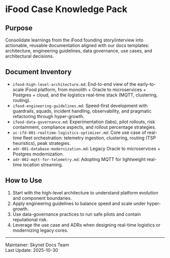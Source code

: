 # iFood Case Knowledge Pack

## Purpose
Consolidate learnings from the iFood founding story/interview into actionable, reusable documentation aligned with our docs templates: architecture, engineering guidelines, data governance, use cases, and architectural decisions.

## Document Inventory
- `ifood-high-level-architecture.md`: End-to-end view of the early-to-scale iFood platform, from monolith + Oracle to microservices + Postgres + cloud, and the logistics real-time stack (MQTT, clustering, routing).
- `ifood-engineering-guidelines.md`: Speed-first development with guardrails, squads, incident handling, observability, and pragmatic refactoring through hyper-growth.
- `ifood-data-governance.md`: Experimentation (labs), pilot rollouts, risk containment, compliance aspects, and rollout percentage strategies.
- `uc-ifd-001-realtime-logistics-optimizer.md`: Core use case of real-time fleet orchestration: telemetry ingestion, clustering, routing (TSP heuristics), peak strategies.
- `adr-001-database-modernization.md`: Legacy Oracle to microservices + Postgres modernization.
- `adr-002-mqtt-for-telemetry.md`: Adopting MQTT for lightweight real-time location streaming.

## How to Use
1. Start with the high-level architecture to understand platform evolution and component boundaries.
2. Apply engineering guidelines to balance speed and scale under hyper-growth.
3. Use data-governance practices to run safe pilots and contain reputational risk.
4. Leverage the use case and ADRs when designing real-time logistics or modernizing legacy cores.

---

Maintainer: Skynet Docs Team  
Last Update: 2025-10-30

